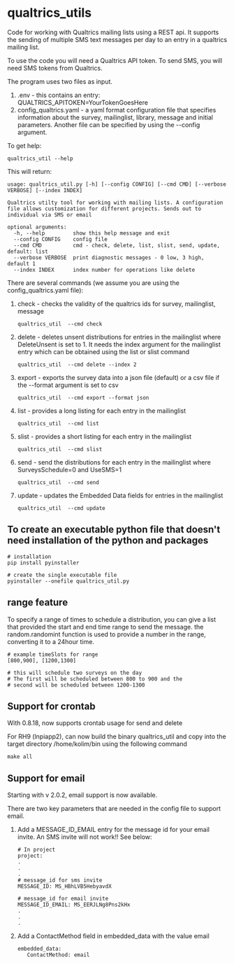 # qualtrics_utils

Code for working  with Qualtrics mailing lists using a REST api.  It supports the sending of multiple SMS text messages per day to an entry in a qualtrics mailing list.

To use the code you will need a Qualtrics API token.  To send SMS, you will need SMS tokens from Qualtrics.

The program uses two files as input.

1. .env - this contains an entry: QUALTRICS_APITOKEN=YourTokenGoesHere
2. config_qualtrics.yaml - a yaml format configuration file that specifies information about the survey, mailinglist, library, message and initial parameters.  Another file can be specified by using the --config argument.

To get help:

```
qualtrics_util --help
```

This will return:

```
usage: qualtrics_util.py [-h] [--config CONFIG] [--cmd CMD] [--verbose VERBOSE] [--index INDEX]

Qualtrics utilty tool for working with mailing lists. A configuration file allows customization for different projects. Sends out to individual via SMS or email

optional arguments:
  -h, --help         show this help message and exit
  --config CONFIG    config file
  --cmd CMD          cmd - check, delete, list, slist, send, update, default: list
  --verbose VERBOSE  print diagnostic messages - 0 low, 3 high, default 1
  --index INDEX      index number for operations like delete
```

There are several commands (we assume you are using the config_qualtrics.yaml file):

1. check - checks the validity of the qualtrics ids for survey, mailinglist, message

   ```
   qualtrics_util  --cmd check
   ```
2. delete - deletes unsent distributions for entries in the mailinglist where DeleteUnsent is set to 1. It needs the index argument for the mailinglist entry which can be obtained using the list or slist command

   ```
   qualtrics_util  --cmd delete --index 2
   ```
3. export - exports the survey data into a json file (default) or a csv file if the --format argument is set to csv

   ```
   qualtrics_util  --cmd export --format json
   ```
4. list - provides a long listing for each entry in the mailinglist

   ```
   qualtrics_util  --cmd list
   ```
5. slist - provides a short listing for each entry in the mailinglist

   ```
   qualtrics_util  --cmd slist
   ```
6. send - send the distributions for each entry in the mailinglist where SurveysSchedule=0 and UseSMS=1

   ```
   qualtrics_util  --cmd send
   ```
7. update - updates the Embedded Data fields for entries in the mailinglist

   ```
   qualtrics_util  --cmd update
   ```

## To create an executable python file that doesn't need installation of the python and packages

```
# installation
pip install pyinstaller

# create the single executable file
pyinstaller --onefile qualtrics_util.py

```

## range feature

To specify a range of times to schedule a distribution, you can give a list that provided the start and end time range to send the message.  the random.randomint function is used to provide a number in the range, converting it to a 24hour time.

```
# example timeSlots for range
[800,900], [1200,1300]

# this will schedule two surveys on the day
# The first will be scheduled between 800 to 900 and the
# second will be scheduled between 1200-1300

```

## Support for crontab

With 0.8.18, now supports crontab usage for send and delete

For RH9 (lnpiapp2), can now build the binary qualtrics_util and copy
into the target directory  /home/kolim/bin using the following command

```
make all
```

## Support for email

Starting with v 2.0.2, email support is now available.

There are two key parameters that are needed in the config file to
support email.

1. Add a MESSAGE_ID_EMAIL entry for the message id for
   your email invite.  An SMS invite will not work!!
   See below:

   ```
   # In project
   project:
   .
   .
   .
   # message_id for sms invite
   MESSAGE_ID: MS_HBhLVB5HebyavdX

   # message_id for email invite
   MESSAGE_ID_EMAIL: MS_EERJLNg8Pns2kHx
   .
   .
   .

   ```
2. Add a ContactMethod field in embedded_data with the value email

   ```
   embedded_data:
      ContactMethod: email
   ```
